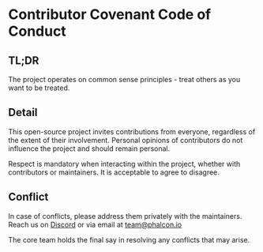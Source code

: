 # Contributor Covenant Code of Conduct

## TL;DR

The project operates on common sense principles - treat others as you want to 
be treated.

## Detail

This open-source project invites contributions from everyone, regardless of 
the extent of their involvement. Personal opinions of contributors do not 
influence the project and should remain personal.

Respect is mandatory when interacting within the project, whether with 
contributors or maintainers. It is acceptable to agree to disagree.

## Conflict

In case of conflicts, please address them privately with the maintainers. 
Reach us on [Discord](https://phalcon.io/discord) or via email at [team@phalcon.io](mailto:team@phalcon.io)

The core team holds the final say in resolving any conflicts that may arise.
